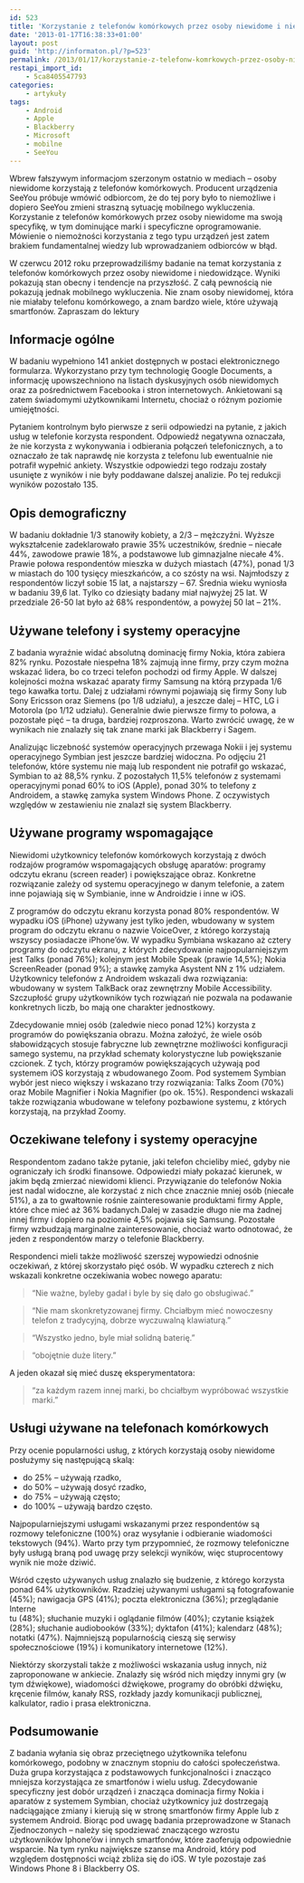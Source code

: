 ```yaml
---
id: 523
title: 'Korzystanie z telefonów komórkowych przez osoby niewidome i niedowidzące'
date: '2013-01-17T16:38:33+01:00'
layout: post
guid: 'http://informaton.pl/?p=523'
permalink: /2013/01/17/korzystanie-z-telefonw-komrkowych-przez-osoby-niewidome-i-niedowidzace/
restapi_import_id:
    - 5ca8405547793
categories:
    - artykuły
tags:
    - Android
    - Apple
    - Blackberry
    - Microsoft
    - mobilne
    - SeeYou
---
```


Wbrew fałszywym informacjom szerzonym ostatnio w mediach – osoby niewidome korzystają z telefonów komórkowych. Producent urządzenia SeeYou próbuje wmówić odbiorcom, że do tej pory było to niemożliwe i dopiero SeeYou zmieni straszną sytuację mobilnego wykluczenia. Korzystanie z telefonów komórkowych przez osoby niewidome ma swoją specyfikę, w tym dominujące marki i specyficzne oprogramowanie. Mówienie o niemożności korzystania z tego typu urządzeń jest zatem brakiem fundamentalnej wiedzy lub wprowadzaniem odbiorców w błąd.

W czerwcu 2012 roku przeprowadziliśmy badanie na temat korzystania z telefonów komórkowych przez osoby niewidome i niedowidzące. Wyniki pokazują stan obecny i tendencje na przyszłość. Z całą pewnością nie pokazują jednak mobilnego wykluczenia. Nie znam osoby niewidomej, która nie miałaby telefonu komórkowego, a znam bardzo wiele, które używają smartfonów. Zapraszam do lektury

## Informacje ogólne

W badaniu wypełniono 141 ankiet dostępnych w postaci elektronicznego formularza. Wykorzystano przy tym technologię Google Documents, a informację upowszechniono na listach dyskusyjnych osób niewidomych oraz za pośrednictwem Facebooka i stron internetowych. Ankietowani są zatem świadomymi użytkownikami Internetu, chociaż o różnym poziomie umiejętności.

Pytaniem kontrolnym było pierwsze z serii odpowiedzi na pytanie, z jakich usług w telefonie korzysta respondent. Odpowiedź negatywna oznaczała, że nie korzysta z wykonywania i odbierania połączeń telefonicznych, a to oznaczało że tak naprawdę nie korzysta z telefonu lub ewentualnie nie potrafił wypełnić ankiety. Wszystkie odpowiedzi tego rodzaju zostały usunięte z wyników i nie były poddawane dalszej analizie. Po tej redukcji wyników pozostało 135.

## Opis demograficzny

W badaniu dokładnie 1/3 stanowiły kobiety, a 2/3 – mężczyźni. Wyższe wykształcenie zadeklarowało prawie 35% uczestników, średnie – niecałe 44%, zawodowe prawie 18%, a podstawowe lub gimnazjalne niecałe 4%. Prawie połowa respondentów mieszka w dużych miastach (47%), ponad 1/3 w miastach do 100 tysięcy mieszkańców, a co szósty na wsi. Najmłodszy z respondentów liczył sobie 15 lat, a najstarszy – 67. Średnia wieku wyniosła w badaniu 39,6 lat. Tylko co dziesiąty badany miał najwyżej 25 lat. W przedziale 26-50 lat było aż 68% respondentów, a powyżej 50 lat – 21%.

## Używane telefony i systemy operacyjne

Z badania wyraźnie widać absolutną dominację firmy Nokia, która zabiera 82% rynku. Pozostałe niespełna 18% zajmują inne firmy, przy czym można wskazać lidera, bo co trzeci telefon pochodzi od firmy Apple. W dalszej kolejności można wskazać aparaty firmy Samsung na którą przypada 1/6 tego kawałka tortu. Dalej z udziałami równymi pojawiają się firmy Sony lub Sony Ericsson oraz Siemens (po 1/8 udziału), a jeszcze dalej – HTC, LG i Motorola (po 1/12 udziału). Generalnie dwie pierwsze firmy to połowa, a pozostałe pięć – ta druga, bardziej rozproszona. Warto zwrócić uwagę, że w wynikach nie znalazły się tak znane marki jak Blackberry i Sagem.

Analizując liczebność systemów operacyjnych przewaga Nokii i jej systemu operacyjnego Symbian jest jeszcze bardziej widoczna. Po odjęciu 21 telefonów, które systemu nie mają lub respondent nie potrafił go wskazać, Symbian to aż 88,5% rynku. Z pozostałych 11,5% telefonów z systemami operacyjnymi ponad 60% to iOS (Apple), ponad 30% to telefony z Androidem, a stawkę zamyka system Windows Phone. Z oczywistych względów w zestawieniu nie znalazł się system Blackberry.

## Używane programy wspomagające

Niewidomi użytkownicy telefonów komórkowych korzystają z dwóch rodzajów programów wspomagających obsługę aparatów: programy odczytu ekranu (screen reader) i powiększające obraz. Konkretne rozwiązanie zależy od systemu operacyjnego w danym telefonie, a zatem inne pojawiają się w Symbianie, inne w Androidzie i inne w iOS.

Z programów do odczytu ekranu korzysta ponad 80% respondentów. W wypadku iOS (iPhone) używany jest tylko jeden, wbudowany w system program do odczytu ekranu o nazwie VoiceOver, z którego korzystają wszyscy posiadacze iPhone’ów. W wypadku Symbiana wskazano aż cztery programy do odczytu ekranu, z których zdecydowanie najpopularniejszym jest Talks (ponad 76%); kolejnym jest Mobile Speak (prawie 14,5%); Nokia ScreenReader (ponad 9%); a stawkę zamyka Asystent NN z 1% udziałem. Użytkownicy telefonów z Androidem wskazali dwa rozwiązania: wbudowany w system TalkBack oraz zewnętrzny Mobile Accessibility. Szczupłość grupy użytkowników tych rozwiązań nie pozwala na podawanie konkretnych liczb, bo mają one charakter jednostkowy.

Zdecydowanie mniej osób (zaledwie nieco ponad 12%) korzysta z programów do powiększania obrazu. Można założyć, że wiele osób słabowidzących stosuje fabryczne lub zewnętrzne możliwości konfiguracji samego systemu, na przykład schematy kolorystyczne lub powiększanie czcionek. Z tych, którzy programów powiększających używają pod systemem iOS korzystają z wbudowanego Zoom. Pod systemem Symbian wybór jest nieco większy i wskazano trzy rozwiązania: Talks Zoom (70%) oraz Mobile Magnifier i Nokia Magnifier (po ok. 15%). Respondenci wskazali także rozwiązania wbudowane w telefony pozbawione systemu, z których korzystają, na przykład Zoomy.

## Oczekiwane telefony i systemy operacyjne

Respondentom zadano także pytanie, jaki telefon chcieliby mieć, gdyby nie ograniczały ich środki finansowe. Odpowiedzi miały pokazać kierunek, w jakim będą zmierzać niewidomi klienci. Przywiązanie do telefonów Nokia jest nadal widoczne, ale korzystać z nich chce znacznie mniej osób (niecałe 51%), a za to gwałtownie rośnie zainteresowanie produktami firmy Apple, które chce mieć aż 36% badanych.Dalej w zasadzie długo nie ma żadnej innej firmy i dopiero na poziomie 4,5% pojawia się Samsung. Pozostałe firmy wzbudzają marginalne zainteresowanie, chociaż warto odnotować, że jeden z respondentów marzy o telefonie Blackberry.

Respondenci mieli także możliwość szerszej wypowiedzi odnośnie oczekiwań, z której skorzystało pięć osób. W wypadku czterech z nich wskazali konkretne oczekiwania wobec nowego aparatu:

> “Nie ważne, byleby gadał i byle by się dało go obsługiwać.”

> “Nie mam skonkretyzowanej firmy. Chciałbym mieć nowoczesny telefon z tradycyjną, dobrze wyczuwalną klawiaturą.”

> “Wszystko jedno, byle miał solidną baterię.”

> “obojętnie duże litery.”

A jeden okazał się mieć duszę eksperymentatora:

> “za każdym razem innej marki, bo chciałbym wypróbować wszystkie marki.”

## Usługi używane na telefonach komórkowych

Przy ocenie popularności usług, z których korzystają osoby niewidome posłużymy się następującą skalą:

- do 25% – używają rzadko,
- do 50% – używają dosyć rzadko,
- do 75% – używają często;
- do 100% – używają bardzo często.

Najpopularniejszymi usługami wskazanymi przez respondentów są rozmowy telefoniczne (100%) oraz wysyłanie i odbieranie wiadomości tekstowych (94%). Warto przy tym przypomnieć, że rozmowy telefoniczne były usługą braną pod uwagę przy selekcji wyników, więc stuprocentowy wynik nie może dziwić.

Wśród często używanych usług znalazło się budzenie, z którego korzysta ponad 64% użytkowników. Rzadziej używanymi usługami są fotografowanie (45%); nawigacja GPS (41%); poczta elektroniczna (36%); przeglądanie Interne  
tu (48%); słuchanie muzyki i oglądanie filmów (40%); czytanie książek (28%); słuchanie audiobooków (33%); dyktafon (41%); kalendarz (48%); notatki (47%). Najmniejszą popularnością cieszą się serwisy społecznościowe (19%) i komunikatory internetowe (12%).

Niektórzy skorzystali także z możliwości wskazania usług innych, niż zaproponowane w ankiecie. Znalazły się wśród nich między innymi gry (w tym dźwiękowe), wiadomości dźwiękowe, programy do obróbki dźwięku, kręcenie filmów, kanały RSS, rozkłady jazdy komunikacji publicznej, kalkulator, radio i prasa elektroniczna.

## Podsumowanie

Z badania wyłania się obraz przeciętnego użytkownika telefonu komórkowego, podobny w znacznym stopniu do całości społeczeństwa. Duża grupa korzystająca z podstawowych funkcjonalności i znacząco mniejsza korzystająca ze smartfonów i wielu usług. Zdecydowanie specyficzny jest dobór urządzeń i znacząca dominacja firmy Nokia i aparatów z systemem Symbian, chociaż użytkownicy już dostrzegają nadciągające zmiany i kierują się w stronę smartfonów firmy Apple lub z systemem Android. Biorąc pod uwagę badania przeprowadzone w Stanach Zjednoczonych – należy się spodziewać znaczącego wzrostu użytkowników Iphone’ów i innych smartfonów, które zaoferują odpowiednie wsparcie. Na tym rynku największe szanse ma Android, który pod względem dostępności wciąż zbliża się do iOS. W tyle pozostaje zaś Windows Phone 8 i Blackberry OS.